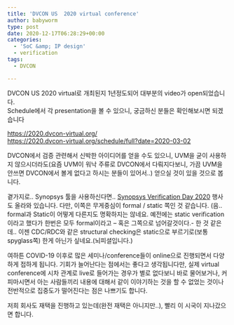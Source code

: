 ```yaml
---
title: 'DVCON US  2020 virtual conference'
author: babyworm
type: post
date: 2020-12-17T06:28:29+00:00
categories:
  - 'SoC &amp; IP design'
  - verification
tags:
  - DVCON

---
```

DVCON US 2020 virtual로 개최된지 1년정도되어 대부분의 video가 open되었습니다.  
Schedule에서 각 presentation을 볼 수 있으니, 궁금하신 분들은 확인해보시면 되겠습니다 

<https://2020.dvcon-virtual.org/>  
<https://2020.dvcon-virtual.org/schedule/full?date=2020-03-02>

DVCON에서 검증 관련해서 신박한 아이디어를 얻을 수도 있으니, UVM을 굳이 사용하지 않으시더라도(요즘 UVM이 워낙 주류로 DVCON에서 다뤄지다보니, 가끔 UVM을 안쓰면 DVCON에서 볼게 없다고 하시는 분들이 있어서..) 얻으실 것이 있을 것으로 봅니다. 

곁가지로.. Synopsys 툴을 사용하신다면.. <a rel="noreferrer noopener" href="https://onlinexperiences.com/scripts/Server.nxp?LASCmd=L:0&AI=1&ShowKey=110449&LoginType=0&InitialDisplay=1&ClientBrowser=0&DisplayItem=NULL&LangLocaleID=0&SSO=1&RFR=https://onlinexperiences.com/Launch/Event.htm?ShowKey=110449&RandomValue=1607392377698&mkt_tok=eyJpIjoiWXpRMU1qWXdOMlpqTkRWaSIsInQiOiJRaHlDZktqYnpTSE9ZUW43VzlyVnRZaFFtQ2pNMXIycGhPTHJ6R1VoeG94dUhBRWtKY1lPbGNpQ0JRRkJ3eGpWaGJMeW1xZFJpWnI3MkgyK2p3SDR2Zyt0bUNIMGhQNkVnT3NwcUhzTG1kMlVHb1ZFNzRnTnhuQ3krT1UySUlyaSJ9" target="_blank">Synopsys Verification Day 2020</a> 행사도 올라와 있습니다. 다만, 이쪽은 무게중심이 formal / static 쪽인 것 같습니다. (음.. formal과 Static이 어떻게 다른지도 명확하지는 않네요. 예전에는 static verification이라고 했다가 한번은 모두 formal이라고 &#8211; 혹은 그쪽으로 넘어갈것이다.- 한 것 같은데.. 이젠 CDC/RDC와 같은 structural checking은 static으로 부르기로(보통 spyglass쪽) 한게 아닌가 싶네요.(뇌피셜입니다.) 

여하튼 COVID-19 이후로 많은 세미나/conference들이 online으로 진행되면서 다양하게 접하게 됩니다. 기회가 늘어난다는 점에서는 좋다고 생각됩니다만, 실제 virtual conference에 시차 관계로 live로 들어가는 경우가 별로 없다보니 바로 물어보거나, 커피마시면서 아는 사람들끼리 내용에 대해서 같이 이야기하는 것을 할 수 없었는 것이나 전반적으로 집중도가 떨어진다는 점은 나쁘기도 합니다. 

저희 회사도 재택을 진행하고 있는데(완전 재택은 아니지만..), 빨리 이 시국이 지나갔으면 합니다.